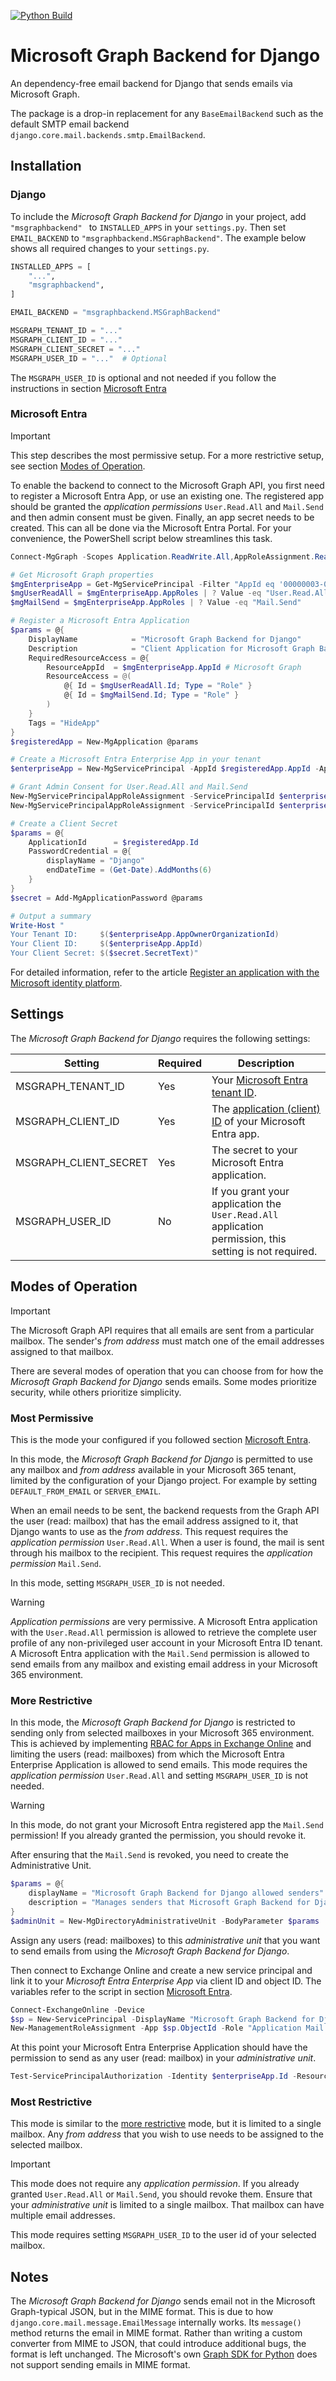 [![Python Build](https://github.com/danielniccoli/django-msgraphbackend/actions/workflows/python-publish.yml/badge.svg)](https://github.com/danielniccoli/django-msgraphbackend/actions/workflows/python-publish.yml)

# Microsoft Graph Backend for Django

An dependency-free email backend for Django that sends emails via Microsoft Graph.

The package is a drop-in replacement for any `BaseEmailBackend` such as the default SMTP email backend `django.core.mail.backends.smtp.EmailBackend`.


## Installation

### Django

To include the *Microsoft Graph Backend for Django* in your project, add `"msgraphbackend" ` to `INSTALLED_APPS` in your `settings.py`. Then set `EMAIL_BACKEND` to `"msgraphbackend.MSGraphBackend"`. The example below shows all required changes to your `settings.py`.

```python
INSTALLED_APPS = [
    "...",
    "msgraphbackend",
]

EMAIL_BACKEND = "msgraphbackend.MSGraphBackend"

MSGRAPH_TENANT_ID = "..."
MSGRAPH_CLIENT_ID = "..."
MSGRAPH_CLIENT_SECRET = "..."
MSGRAPH_USER_ID = "..."  # Optional
```

The `MSGRAPH_USER_ID` is optional and not needed if you follow the instructions in section [Microsoft Entra](#microsoft-entra)


### Microsoft Entra

> [!IMPORTANT]
> This step describes the most permissive setup. For a more restrictive setup, see section [Modes of Operation](#modes-of-operation).

To enable the backend to connect to the Microsoft Graph API, you first need to register a Microsoft Entra App, or use an existing one. The registered app should be granted the *application permissions* `User.Read.All` and `Mail.Send` and then admin consent must be given. Finally, an app secret needs to be created. This can all be done via the Microsoft Entra Portal. For your convenience, the PowerShell script below streamlines this task.


```PowerShell
Connect-MgGraph -Scopes Application.ReadWrite.All,AppRoleAssignment.ReadWrite.All -UseDeviceAuthentication

# Get Microsoft Graph properties
$mgEnterpriseApp = Get-MgServicePrincipal -Filter "AppId eq '00000003-0000-0000-c000-000000000000'"
$mgUserReadAll = $mgEnterpriseApp.AppRoles | ? Value -eq "User.Read.All"
$mgMailSend = $mgEnterpriseApp.AppRoles | ? Value -eq "Mail.Send"

# Register a Microsoft Entra Application
$params = @{
    DisplayName            = "Microsoft Graph Backend for Django"
    Description            = "Client Application for Microsoft Graph Backend for Django."
    RequiredResourceAccess = @{
        ResourceAppId  = $mgEnterpriseApp.AppId # Microsoft Graph
        ResourceAccess = @(
            @{ Id = $mgUserReadAll.Id; Type = "Role" }
            @{ Id = $mgMailSend.Id; Type = "Role" }
        ) 
    }
    Tags = "HideApp"
}
$registeredApp = New-MgApplication @params

# Create a Microsoft Entra Enterprise App in your tenant
$enterpriseApp = New-MgServicePrincipal -AppId $registeredApp.AppId -AppRoleAssignmentRequired

# Grant Admin Consent for User.Read.All and Mail.Send
New-MgServicePrincipalAppRoleAssignment -ServicePrincipalId $enterpriseApp.Id -PrincipalId $enterpriseApp.Id -AppRoleId $mgUserReadAll.Id -ResourceId $mgEnterpriseApp.Id | Out-Null
New-MgServicePrincipalAppRoleAssignment -ServicePrincipalId $enterpriseApp.Id -PrincipalId $enterpriseApp.Id -AppRoleId $mgMailSend.Id -ResourceId $mgEnterpriseApp.Id | Out-Null

# Create a Client Secret
$params = @{
    ApplicationId      = $registeredApp.Id
    PasswordCredential = @{
        displayName = "Django"
        endDateTime = (Get-Date).AddMonths(6)
    }
}
$secret = Add-MgApplicationPassword @params

# Output a summary
Write-Host "
Your Tenant ID:     $($enterpriseApp.AppOwnerOrganizationId)
Your Client ID:     $($enterpriseApp.AppId)
Your Client Secret: $($secret.SecretText)"

```

For detailed information, refer to the article [Register an application with the Microsoft identity platform](https://learn.microsoft.com/en-us/graph/auth-register-app-v2).


## Settings
The *Microsoft Graph Backend for Django* requires the following settings:

| Setting               | Required | Description |
|-----------------------|----------|-------------|
| MSGRAPH_TENANT_ID     | Yes      | Your [Microsoft Entra tenant ID](https://learn.microsoft.com/en-us/entra/fundamentals/how-to-find-tenant). |
| MSGRAPH_CLIENT_ID     | Yes      | The [application (client) ID](https://learn.microsoft.com/en-us/graph/auth-register-app-v2) of your Microsoft Entra app. |
| MSGRAPH_CLIENT_SECRET | Yes      | The secret to your Microsoft Entra application. |
| MSGRAPH_USER_ID       | No       | If you grant your application the `User.Read.All` application permission, this setting is not required. |



## Modes of Operation

> [!IMPORTANT]
> The Microsoft Graph API requires that all emails are sent from a particular mailbox. The sender's *from address* must match one of the email addresses assigned to that mailbox.

There are several modes of operation that you can choose from for how the *Microsoft Graph Backend for Django* sends emails. Some modes prioritize security, while others prioritize simplicity. 


### Most Permissive

This is the mode your configured if you followed section [Microsoft Entra](#microsoft-entra). 

In this mode, the *Microsoft Graph Backend for Django* is permitted to use any mailbox and *from address* available in your Microsoft 365 tenant, limited by the configuration of your Django project. For example by setting `DEFAULT_FROM_EMAIL` or `SERVER_EMAIL`.

When an email needs to be sent, the backend requests from the Graph API the user (read: mailbox) that has the email address assigned to it, that Django wants to use as the *from address*. This request requires the *application permission* `User.Read.All`. When a user is found, the mail is sent through his mailbox to the recipient. This request requires the *application permission* `Mail.Send`.

In this mode, setting `MSGRAPH_USER_ID` is not needed.

> [!WARNING]
> *Application permissions* are very permissive. A Microsoft Entra application with the `User.Read.All` permission is allowed to retrieve the complete user profile of any non-privileged user account in your Microsoft Entra ID tenant. A Microsoft Entra application with the `Mail.Send` permission is allowed to send emails from any mailbox and existing email address in your Microsoft 365 environment.


### More Restrictive

In this mode, the *Microsoft Graph Backend for Django* is restricted to sending only from selected mailboxes in your Microsoft 365 environment. This is achieved by implementing [RBAC for Apps in Exchange Online](https://learn.microsoft.com/en-us/exchange/permissions-exo/application-rbac) and limiting the users (read: mailboxes) from which the Microsoft Entra Enterprise Application is allowed to send emails. This mode requires the *application permission* `User.Read.All` and setting `MSGRAPH_USER_ID` is not needed.

> [!WARNING]
> In this mode, do not grant your Microsoft Entra registered app the `Mail.Send` permission! If you already granted the permission, you should revoke it.

After ensuring that the `Mail.Send` is revoked, you need to create the Administrative Unit.

```PowerShell
$params = @{
    displayName = "Microsoft Graph Backend for Django allowed senders"
    description = "Manages senders that Microsoft Graph Backend for Django is allowed to impersonate (read: send from)."
}
$adminUnit = New-MgDirectoryAdministrativeUnit -BodyParameter $params
```

Assign any users (read: mailboxes) to this *administrative unit* that you want to send emails from using the *Microsoft Graph Backend for Django*.

Then connect to Exchange Online and create a new service principal and link it to your *Microsoft Entra Enterprise App* via client ID and object ID. The variables refer to the script in section [Microsoft Entra](#microsoft-entra).

```PowerShell
Connect-ExchangeOnline -Device
$sp = New-ServicePrincipal -DisplayName "Microsoft Graph Backend for Django" -AppId $enterpriseApp.AppId -ObjectId $enterpriseApp.Id
New-ManagementRoleAssignment -App $sp.ObjectId -Role "Application Mail.Send" -RecipientAdministrativeUnitScope $adminUnit.Id
```

At this point your Microsoft Entra Enterprise Application should have the permission to send as any user (read: mailbox) in your *administrative unit*.

```PowerShell
Test-ServicePrincipalAuthorization -Identity $enterpriseApp.Id -Resource "<user-id>"
```


### Most Restrictive

This mode is similar to the [more restrictive](#more-restrictive) mode, but it is limited to a single mailbox. Any *from address* that you wish to use needs to be assigned to the selected mailbox.

> [!IMPORTANT]
> This mode does not require any *application permission*. If you already granted `User.Read.All` or `Mail.Send`, you should revoke them.
> Ensure that your *administrative unit* is limited to a single mailbox. That mailbox can have multiple email addresses.

This mode requires setting `MSGRAPH_USER_ID` to the user id of your selected mailbox.


## Notes

The *Microsoft Graph Backend for Django* sends email not in the Microsoft Graph-typical JSON, but in the MIME format. This is due to how `django.core.mail.message.EmailMessage` internally works. Its `message()` method returns the email in MIME format. Rather than writing a custom converter from MIME to JSON, that could introduce additional bugs, the format is left unchanged. The Microsoft's own [Graph SDK for Python](https://github.com/microsoftgraph/msgraph-sdk-python) does not support sending emails in MIME format.